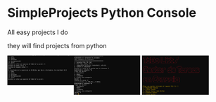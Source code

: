# SimpleProjects Python Console
All easy projects I do

they will find projects from python

<img width="30%" align="left" src="img/calculadora">
<img width="30%" src="img/conversor">
<img width="30%" src="img/gestor">
